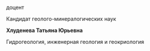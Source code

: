 доцент

Кандидат геолого-минералогических наук

**Хлуденева Татьяна Юрьевна**

Гидрогеология, инженерная геология и геокриология